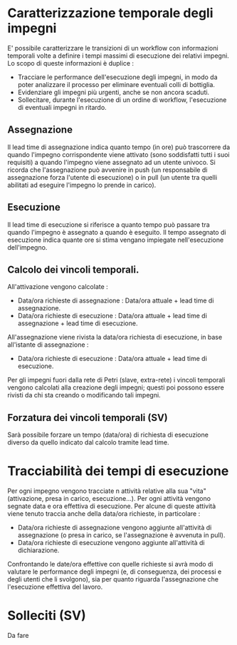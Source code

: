 # Caratterizzazione temporale degli impegni

E' possibile caratterizzare le transizioni di un workflow con informazioni temporali volte a definire i tempi massimi di esecuzione dei relativi impegni. Lo scopo di queste informazioni è duplice : 

- Tracciare le performance dell'esecuzione degli impegni, in modo da poter analizzare il processo per eliminare eventuali colli di bottiglia.
- Evidenziare gli impegni più urgenti, anche se non ancora scaduti.
- Sollecitare, durante l'esecuzione di un ordine di workflow, l'esecuzione di eventuali impegni in ritardo.


## Assegnazione

Il lead time di assegnazione indica quanto tempo (in ore) può trascorrere da quando l'impegno corrispondente viene attivato (sono soddisfatti tutti i suoi requisiti) a quando l'impegno viene assegnato ad un utente univoco.
Si ricorda che l'assegnazione può avvenire in push (un responsabile di assegnazione forza l'utente di esecuzione) o in pull (un utente tra quelli abilitati ad eseguire l'impegno lo prende in carico).

## Esecuzione

Il lead time di esecuzione si riferisce a quanto tempo può passare tra quando l'impegno è assegnato a quando è eseguito.
Il tempo assegnato di esecuzione indica quante ore si stima vengano impiegate nell'esecuzione dell'impegno.

## Calcolo dei vincoli temporali.

All'attivazione vengono calcolate : 

- Data/ora richieste di assegnazione :  Data/ora attuale + lead time di assegnazione.
- Data/ora richieste di esecuzione :  Data/ora attuale + lead time di assegnazione + lead time di esecuzione.


All'assegnazione viene rivista la data/ora richiesta di esecuzione, in base all'istante di assegnazione : 

- Data/ora richieste di esecuzione :  Data/ora attuale + lead time di esecuzione.


Per gli impegni fuori dalla rete di Petri (slave, extra-rete) i vincoli temporali vengono calcolati alla creazione degli impegni; questi poi possono essere rivisti da chi sta creando o modificando tali impegni.


## Forzatura dei vincoli temporali (SV)

Sarà possibile forzare un tempo (data/ora) di richiesta di esecuzione diverso da quello indicato dal calcolo tramite lead time.


# Tracciabilità dei tempi di esecuzione

Per ogni impegno vengono tracciate n attività relative alla sua "vita" (attivazione, presa in carico, esecuzione...).
Per ogni attività vengono segnate data e ora effettiva di esecuzione. Per alcune di queste attività viene tenuto traccia anche della data/ora richieste, in particolare : 

- Data/ora richieste di assegnazione vengono aggiunte all'attività di assegnazione (o presa in carico, se l'assegnazione è avvenuta in pull).
- Data/ora richieste di esecuzione vengono aggiunte all'attività di dichiarazione.

Confrontando le date/ora effettive con quelle richieste si avrà modo di valutare le performance degli impegni (e, di conseguenza, dei processi e degli utenti che li svolgono), sia per quanto riguarda l'assegnazione che l'esecuzione effettiva del lavoro.


# Solleciti (SV)

Da fare
